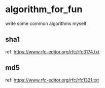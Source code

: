 # algorithm_for_fun
write some common algorithms myself

## sha1
ref: https://www.rfc-editor.org/rfc/rfc3174.txt
## md5
ref: https://www.rfc-editor.org/rfc/rfc1321.txt